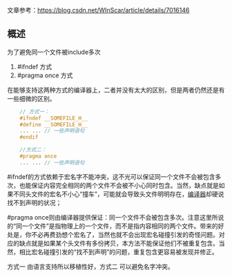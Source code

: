 文章参考：https://blog.csdn.net/WInScar/article/details/7016146

## 概述

为了避免同一个文件被include多次

1. #ifndef 方式
2. #pragma once 方式

在能够支持这两种方式的编译器上，二者并没有太大的区别，但是两者仍然还是有一些细微的区别。

```c
    // 方式一：
    #ifndef __SOMEFILE_H__
    #define __SOMEFILE_H__
    ... ... // 一些声明语句
    #endif

    //方式二：
    #pragma once
    ... ... // 一些声明语句
```

\#ifndef的方式依赖于宏名字不能冲突，这不光可以保证同一个文件不会被包含多次，也能保证内容完全相同的两个文件不会被不小心同时包含。当然，缺点就是如果不同头文件的宏名不小心“撞车”，可能就会导致头文件明明存在，[编译器](https://so.csdn.net/so/search?q=编译器&spm=1001.2101.3001.7020)却硬说找不到声明的状况；

 \#pragma once则由编译器提供保证：同一个文件不会被包含多次。注意这里所说的“同一个文件”是指物理上的一个文件，而不是指内容相同的两个文件。带来的好处是，你不必再费劲想个宏名了，当然也就不会出现宏名碰撞引发的奇怪问题。对应的缺点就是如果某个头文件有多份拷贝，本方法不能保证他们不被重复包含。当然，相比宏名碰撞引发的“找不到声明”的问题，重复包含更容易被发现并修正。

 方式一 由语言支持所以移植性好，方式二 可以避免名字冲突。